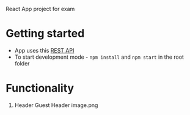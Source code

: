 React App project for exam

# Getting started 

- App uses this [REST API](https://github.com/tonnyhc/Online-Shop-RESTApi)
- To start development mode - `npm install` and `npm start` in the root folder

# Functionality
1. Header 
Guest Header
image.png
